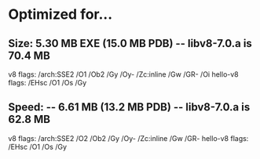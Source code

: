 # Optimized for...

## Size: 5.30 MB EXE (15.0 MB PDB) -- libv8-7.0.a is 70.4 MB

v8 flags: /arch:SSE2 /O1 /Ob2 /Gy /Oy- /Zc:inline /Gw /GR- /Oi
hello-v8 flags: /EHsc /O1 /Os /Gy

## Speed: -- 6.61 MB (13.2 MB PDB) -- libv8-7.0.a is 62.8 MB

v8 flags: /arch:SSE2 /O2 /Ob2 /Gy /Oy- /Zc:inline /Gw /GR-
hello-v8 flags: /EHsc /O1 /Os /Gy
